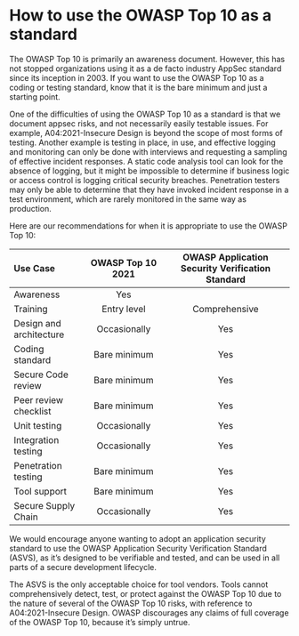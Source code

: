 # How to use the OWASP Top 10 as a standard

The OWASP Top 10 is primarily an awareness document. However, this has not stopped organizations using it as a de facto industry AppSec standard since its inception in 2003. If you want to use the OWASP Top 10 as a coding or testing standard, know that it is the bare minimum and just a starting point.

One of the difficulties of using the OWASP Top 10 as a standard is that we document appsec risks, and not necessarily easily testable issues. For example, A04:2021-Insecure Design is beyond the scope of most forms of testing. Another example is testing in place, in use, and effective logging and monitoring can only be done with interviews and requesting a sampling of effective incident responses. A static code analysis tool can look for the absence of logging, but it might be impossible to determine if business logic or access control is logging critical security breaches. Penetration testers may only be able to determine that they have invoked incident response in a test environment, which are rarely monitored in the same way as production.

Here are our recommendations for when it is appropriate to use the OWASP Top 10:

| Use Case | OWASP Top 10 2021 | OWASP Application Security Verification Standard |
| :--- | :---: | :---: |
| Awareness | Yes |  |
| Training | Entry level | Comprehensive |
| Design and architecture | Occasionally | Yes |
| Coding standard | Bare minimum | Yes |
| Secure Code review | Bare minimum | Yes |
| Peer review checklist | Bare minimum | Yes |
| Unit testing | Occasionally | Yes |
| Integration testing | Occasionally | Yes |
| Penetration testing | Bare minimum | Yes |
| Tool support | Bare minimum | Yes |
| Secure Supply Chain | Occasionally | Yes |

We would encourage anyone wanting to adopt an application security standard to use the OWASP Application Security Verification Standard \(ASVS\), as it’s designed to be verifiable and tested, and can be used in all parts of a secure development lifecycle.

The ASVS is the only acceptable choice for tool vendors. Tools cannot comprehensively detect, test, or protect against the OWASP Top 10 due to the nature of several of the OWASP Top 10 risks, with reference to A04:2021-Insecure Design. OWASP discourages any claims of full coverage of the OWASP Top 10, because it’s simply untrue.

